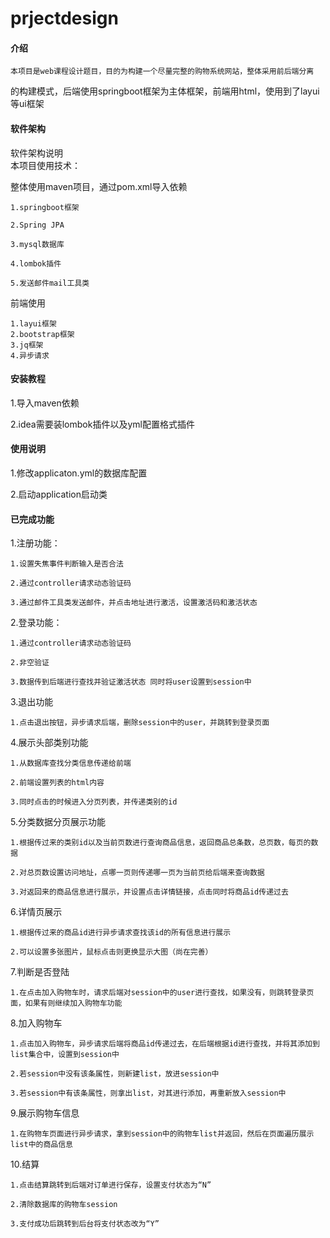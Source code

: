 # prjectdesign

#### 介绍
    本项目是web课程设计题目，目的为构建一个尽量完整的购物系统网站，整体采用前后端分离
 的构建模式，后端使用springboot框架为主体框架，前端用html，使用到了layui等ui框架
#### 软件架构
软件架构说明  
本项目使用技术：  

整体使用maven项目，通过pom.xml导入依赖  

    1.springboot框架  
    
    2.Spring JPA  
    
    3.mysql数据库  
    
    4.lombok插件  
    
    5.发送邮件mail工具类 
 
前端使用  

    1.layui框架  
    2.bootstrap框架  
    3.jq框架  
    4.异步请求  


#### 安装教程

1.导入maven依赖  

2.idea需要装lombok插件以及yml配置格式插件  

#### 使用说明

1.修改applicaton.yml的数据库配置  

2.启动application启动类

#### 已完成功能
1.注册功能：  

    1.设置失焦事件判断输入是否合法  
    
    2.通过controller请求动态验证码  
    
    3.通过邮件工具类发送邮件，并点击地址进行激活，设置激活码和激活状态
    
2.登录功能：

    1.通过controller请求动态验证码
    
    2.非空验证
    
    3.数据传到后端进行查找并验证激活状态 同时将user设置到session中
    
3.退出功能

    1.点击退出按钮，异步请求后端，删除session中的user，并跳转到登录页面
    
4.展示头部类别功能
    
    1.从数据库查找分类信息传递给前端
    
    2.前端设置列表的html内容
    
    3.同时点击的时候进入分页列表，并传递类别的id
    
5.分类数据分页展示功能

    1.根据传过来的类别id以及当前页数进行查询商品信息，返回商品总条数，总页数，每页的数据
    
    2.对总页数设置访问地址，点哪一页则传递哪一页为当前页给后端来查询数据
    
    3.对返回来的商品信息进行展示，并设置点击详情链接，点击同时将商品id传递过去

6.详情页展示
    
    1.根据传过来的商品id进行异步请求查找该id的所有信息进行展示
    
    2.可以设置多张图片，鼠标点击则更换显示大图（尚在完善）
    
7.判断是否登陆
    
    1.在点击加入购物车时，请求后端对session中的user进行查找，如果没有，则跳转登录页面，如果有则继续加入购物车功能
    
8.加入购物车

    1.点击加入购物车，异步请求后端将商品id传递过去，在后端根据id进行查找，并将其添加到list集合中，设置到session中
    
    2.若session中没有该条属性，则新建list，放进session中
    
    3.若session中有该条属性，则拿出list，对其进行添加，再重新放入session中     
    
9.展示购物车信息

    1.在购物车页面进行异步请求，拿到session中的购物车list并返回，然后在页面遍历展示list中的商品信息      
    
10.结算
    
    1.点击结算跳转到后端对订单进行保存，设置支付状态为“N”
    
    2.清除数据库的购物车session     
    
    3.支付成功后跳转到后台将支付状态改为“Y”
      
     
    


